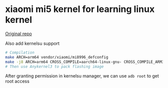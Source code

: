 # xiaomi mi5 kernel for learning linux kernel

[Original repo](https://github.com/LineageOS/android_kernel_xiaomi_msm8996)

Also add kernelsu support

```bash
# Compilation
make ARCH=arm64 vendor/xiaomi/mi8996_defconfig
make -j8 ARCH=arm64 CROSS_COMPILE=aarch64-linux-gnu- CROSS_COMPILE_ARM32=arm-none-eabi-
# Then use Anykernel3 to pack flashing image
```

After granting permission in kernelsu manager, we can use `adb root` to get root access
